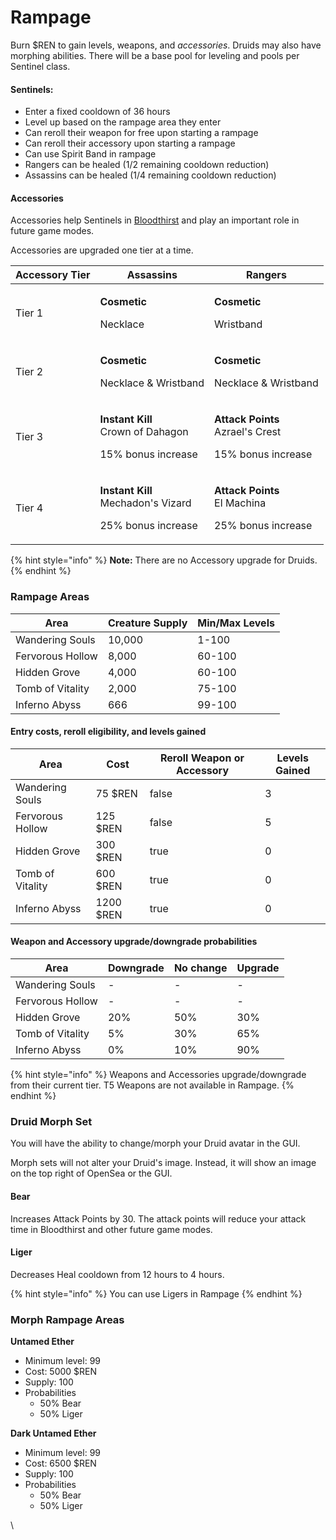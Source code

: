 # Rampage

Burn $REN to gain levels, weapons, and _accessories_. Druids may also have morphing abilities. There will be a base pool for leveling and pools per Sentinel class.

#### Sentinels:

* Enter a fixed cooldown of 36 hours
* Level up based on the rampage area they enter
* Can reroll their weapon for free upon starting a rampage
* Can reroll their accessory upon starting a rampage
* Can use Spirit Band in rampage
* Rangers can be healed (1/2 remaining cooldown reduction)
* Assassins can be healed (1/4 remaining cooldown reduction)

#### Accessories

Accessories help Sentinels in [Bloodthirst](bloodthirst.md) and play an important role in future game modes.

Accessories are upgraded one tier at a time.

| Accessory Tier | Assassins                                                                                           | Rangers                                                                                           |
| -------------- | --------------------------------------------------------------------------------------------------- | ------------------------------------------------------------------------------------------------- |
| Tier 1         | <p><strong>Cosmetic</strong></p><p>Necklace</p>                                                     | <p><strong>Cosmetic</strong></p><p>Wristband</p>                                                  |
| Tier 2         | <p><strong>Cosmetic</strong></p><p>Necklace &#x26; Wristband</p>                                    | <p><strong>Cosmetic</strong></p><p>Necklace &#x26; Wristband</p>                                  |
| Tier 3         | <p><strong>Instant Kill</strong><br><strong></strong>Crown of Dahagon</p><p>15% bonus increase</p>  | <p><strong>Attack Points</strong><br><strong></strong>Azrael's Crest</p><p>15% bonus increase</p> |
| Tier 4         | <p><strong>Instant Kill</strong><br><strong></strong>Mechadon's Vizard</p><p>25% bonus increase</p> | <p><strong>Attack Points</strong><br><strong></strong>El Machina</p><p>25% bonus increase</p>     |

{% hint style="info" %}
**Note:** There are no Accessory upgrade for Druids.
{% endhint %}

### Rampage Areas

| Area             | Creature Supply | Min/Max Levels |
| ---------------- | --------------- | -------------- |
| Wandering Souls  | 10,000          | 1-100          |
| Fervorous Hollow | 8,000           | 60-100         |
| Hidden Grove     | 4,000           | 60-100         |
| Tomb of Vitality | 2,000           | 75-100         |
| Inferno Abyss    | 666             | 99-100         |

#### Entry costs, reroll eligibility, and levels gained

<table><thead><tr><th>Area</th><th>Cost</th><th data-type="checkbox">Reroll Weapon or Accessory</th><th>Levels Gained</th></tr></thead><tbody><tr><td>Wandering Souls</td><td>75 $REN</td><td>false</td><td>3</td></tr><tr><td>Fervorous Hollow</td><td>125 $REN</td><td>false</td><td>5</td></tr><tr><td>Hidden Grove</td><td>300 $REN</td><td>true</td><td>0</td></tr><tr><td>Tomb of Vitality</td><td>600 $REN</td><td>true</td><td>0</td></tr><tr><td>Inferno Abyss</td><td>1200 $REN</td><td>true</td><td>0</td></tr></tbody></table>

#### Weapon and Accessory upgrade/downgrade probabilities

| Area             | Downgrade | No change | Upgrade |
| ---------------- | --------- | --------- | ------- |
| Wandering Souls  | -         | -         | -       |
| Fervorous Hollow | -         | -         | -       |
| Hidden Grove     | 20%       | 50%       | 30%     |
| Tomb of Vitality | 5%        | 30%       | 65%     |
| Inferno Abyss    | 0%        | 10%       | 90%     |

{% hint style="info" %}
Weapons and Accessories upgrade/downgrade from their current tier. T5 Weapons are not available in Rampage.
{% endhint %}

### Druid Morph Set

You will have the ability to change/morph your Druid avatar in the GUI.

Morph sets will not alter your Druid's image. Instead, it will show an image on the top right of OpenSea or the GUI.

#### Bear

Increases Attack Points by 30.  The attack points will reduce your attack time in Bloodthirst and other future game modes.

#### Liger

Decreases Heal cooldown from 12 hours to 4 hours.

{% hint style="info" %}
You can use Ligers in Rampage
{% endhint %}

### **Morph Rampage Areas**

**Untamed Ether**

* Minimum level: 99
* Cost: 5000 $REN
* Supply: 100
* Probabilities
  * 50% Bear
  * 50% Liger

**Dark Untamed Ether**

* Minimum level: 99
* Cost: 6500 $REN
* Supply: 100
* Probabilities
  * 50% Bear
  * 50% Liger

\
